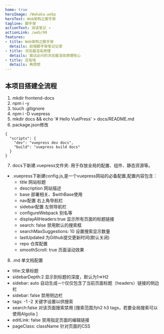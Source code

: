 ```yaml
---
home: true
heroImage: /Wakaka.webp
heroText: Web架构之脚手架
tagline: 脚手架
actionText: 阅读笔记 →
actionLink: /web/00
features:
- title: Web架构之脚手架
  details: 前端脚手架笔记记录
- title: 浏览器渲染原理
  details: 面试必问的浏览器渲染原理核心
- title: 还有啥
  details: 再想想
---
```


## 本项目搭建全流程
1. mkdir frontend-docs
2. npm i -y
3. touch .gitignore 
4. npm i -D vuepress  
5. mkdir docs && echo '# Hello VuePress' > docs/README.md 
6. package.json修改
```
{
  "scripts": {
    "dev": "vuepress dev docs",
    "build": "vuepress build docs"
  }
}
```
7. docs下新建.vuepress文件夹: 用于存放全局的配置、组件、静态资源等。  
  - .vuepress下新建config.js,是一个vuepress网站的必备配置,配置内容包含：
    - title 网站标题
    - description 网站描述
    - base 部署相关、$withBase使用
    - nav配置 右上角导航栏 
    - sidebar配置 左侧导航栏
    - configureWebpack 别名等
    - displayAllHeaders:true  显示所有页面的标题链接
    - search: false 禁用默认的搜索框  
    - searchMaxSuggestions: 10  设置搜索显示数量
    - lastUpdated 为Github提交更新时间(默认关闭)
    - repo  仓库配置
    - smoothScroll: true 页面滚动效果

8. .md 单文档配置
- title:文章标题
- sidebarDepth:2  显示到标题的深度，默认为1=>H2
- sidebar: auto   自动生成`一个`仅仅包含了当前页面标题（headers）链接的侧边栏
- sidebar: false  禁用侧边栏
- tags: -1 -2     关键字设置以供搜索
- search:false    对该页面搜索禁用 [搜索范围为h2 h3 tags，若要全局搜索可以使用Algolia ]
- editLink: false 禁用指定页面的编辑链接
- pageClass: className  针对页面的CSS


